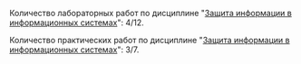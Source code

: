 Количество лабораторных работ по дисциплине "[Защита информации в информационных системах](https://github.com/oooNAKooo/BSUIR/edit/main/7%20sem/ZIvIS/LR)": 4/12.

Количество практических работ по дисциплине "[Защита информации в информационных системах](https://github.com/oooNAKooo/BSUIR/edit/main/7%20sem/ZIvIS/PZ)": 3/7.
